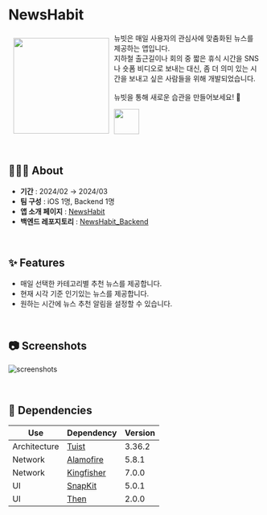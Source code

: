 # NewsHabit
<img width=190 src="https://github.com/NewsHabit/iOS/assets/116897060/0eb8b06c-59f1-4be6-bd90-fbe7b898f955" align="left" hspace="10" vspace="10">

뉴빗은 매일 사용자의 관심사에 맞춤화된 뉴스를 제공하는 앱입니다. <br>
지하철 출근길이나 회의 중 짧은 휴식 시간을 SNS나 숏폼 비디오로 보내는 대신, 좀 더 의미 있는 시간을 보내고 싶은 사람들을 위해 개발되었습니다. <br><br>
뉴빗을 통해 새로운 습관을 만들어보세요! 💖 <br>

<p align="left">
  <a href="https://apps.apple.com/us/app/%EB%89%B4%EB%B9%97-%EB%89%B4%EC%8A%A4%EB%A5%BC-%EC%8A%B5%EA%B4%80%EC%B2%98%EB%9F%BC/id6479883475">
    <img height=50 src="https://github.com/NewsHabit/iOS/assets/116897060/ac4d6e05-35a5-474f-97cf-1a83d9ab2009" />
  </a>
</p>

<br>

## 💁🏻‍♀️ About
- **기간** : 2024/02 → 2024/03
- **팀 구성** : iOS 1명, Backend 1명
- **앱 소개 페이지** : [NewsHabit](https://newshabit.org)
- **백엔드 레포지토리** : [NewsHabit_Backend](https://github.com/NewsHabit/Backend)

<br>

## ✨ Features
- 매일 선택한 카테고리별 추천 뉴스를 제공합니다.
- 현재 시각 기준 인기있는 뉴스를 제공합니다.
- 원하는 시간에 뉴스 추천 알림을 설정할 수 있습니다.

<br>

## 📷 Screenshots
![screenshots](https://github.com/NewsHabit/iOS/assets/116897060/91617b06-87bb-4b86-b430-8d726e62bc6e)

<br>

## 🔗 Dependencies
|Use|Dependency|Version|
|-|-|-|
|Architecture|[Tuist](https://tuist.io/)|3.36.2|
|Network|[Alamofire](https://github.com/Alamofire/Alamofire)|5.8.1|
|Network|[Kingfisher](https://github.com/onevcat/Kingfisher)|7.0.0|
|UI|[SnapKit](https://github.com/SnapKit/SnapKit)|5.0.1|
|UI|[Then](https://github.com/devxoul/Then)|2.0.0|
